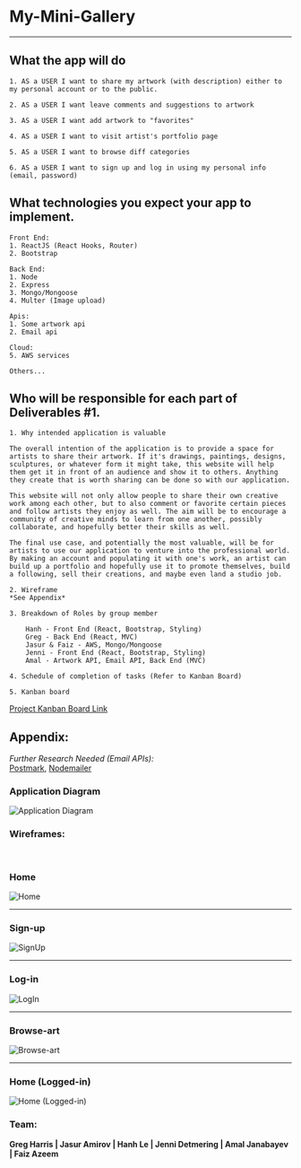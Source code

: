 # My-Mini-Gallery

<hr>

## What the app will do

    1. AS a USER I want to share my artwork (with description) either to my personal account or to the public.

    2. AS a USER I want leave comments and suggestions to artwork

    3. AS a USER I want add artwork to "favorites"

    4. AS a USER I want to visit artist's portfolio page

    5. AS a USER I want to browse diff categories

    6. AS a USER I want to sign up and log in using my personal info (email, password)

## What technologies you expect your app to implement.
    Front End:
    1. ReactJS (React Hooks, Router)
    2. Bootstrap

    Back End:
    1. Node
    2. Express
    3. Mongo/Mongoose
    4. Multer (Image upload)

    Apis:
    1. Some artwork api
    2. Email api

    Cloud:
    5. AWS services
    
    Others...

## Who will be responsible for each part of Deliverables #1.

    1. Why intended application is valuable

    The overall intention of the application is to provide a space for artists to share their artwork. If it's drawings, paintings, designs, sculptures, or whatever form it might take, this website will help them get it in front of an audience and show it to others. Anything they create that is worth sharing can be done so with our application.

    This website will not only allow people to share their own creative work among each other, but to also comment or favorite certain pieces and follow artists they enjoy as well. The aim will be to encourage a community of creative minds to learn from one another, possibly collaborate, and hopefully better their skills as well.

    The final use case, and potentially the most valuable, will be for artists to use our application to venture into the professional world. By making an account and populating it with one's work, an artist can build up a portfolio and hopefully use it to promote themselves, build a following, sell their creations, and maybe even land a studio job. 

    2. Wireframe
    *See Appendix*

    3. Breakdown of Roles by group member

        Hanh - Front End (React, Bootstrap, Styling)
        Greg - Back End (React, MVC)
        Jasur & Faiz - AWS, Mongo/Mongoose
        Jenni - Front End (React, Bootstrap, Styling)
        Amal - Artwork API, Email API, Back End (MVC)

    4. Schedule of completion of tasks (Refer to Kanban Board)

    5. Kanban board
[Project Kanban Board Link](https://github.com/Amal31497/My-Mini-Gallery/projects/1?fullscreen=true)

## Appendix:

*Further Research Needed (Email APIs):*<br>
 [Postmark](https://postmarkapp.com/email-api), [Nodemailer](https://nodemailer.com/about/)

### Application Diagram 
![Application Diagram](../assets/screenshots/application-diagram.png)

### Wireframes:
<br>

### __Home__
![Home](../assets/wireframes/HomePage.jpg)
<hr>

### __Sign-up__
![SignUp](../assets/wireframes/SignUp.jpg)
<hr>

### __Log-in__
![LogIn](../assets/wireframes/LogIn.jpg)
<hr>

### __Browse-art__
![Browse-art](../assets/wireframes/BrowseArt.jpg)
<hr>

### __Home (Logged-in)__
![Home (Logged-in)](../assets/wireframes/HomeLoggedIn.jpg)



### Team:
**Greg Harris | Jasur Amirov | Hanh Le | Jenni Detmering | Amal Janabayev | Faiz Azeem**
